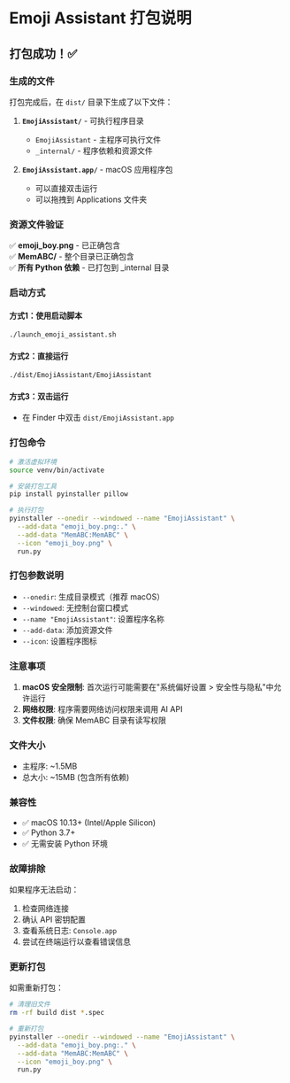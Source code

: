 # Emoji Assistant 打包说明

## 打包成功！✅

### 生成的文件

打包完成后，在 `dist/` 目录下生成了以下文件：

1. **`EmojiAssistant/`** - 可执行程序目录
   - `EmojiAssistant` - 主程序可执行文件
   - `_internal/` - 程序依赖和资源文件

2. **`EmojiAssistant.app/`** - macOS 应用程序包
   - 可以直接双击运行
   - 可以拖拽到 Applications 文件夹

### 资源文件验证

✅ **emoji_boy.png** - 已正确包含  
✅ **MemABC/** - 整个目录已正确包含  
✅ **所有 Python 依赖** - 已打包到 _internal 目录

### 启动方式

#### 方式1：使用启动脚本
```bash
./launch_emoji_assistant.sh
```

#### 方式2：直接运行
```bash
./dist/EmojiAssistant/EmojiAssistant
```

#### 方式3：双击运行
- 在 Finder 中双击 `dist/EmojiAssistant.app`

### 打包命令

```bash
# 激活虚拟环境
source venv/bin/activate

# 安装打包工具
pip install pyinstaller pillow

# 执行打包
pyinstaller --onedir --windowed --name "EmojiAssistant" \
  --add-data "emoji_boy.png:." \
  --add-data "MemABC:MemABC" \
  --icon "emoji_boy.png" \
  run.py
```

### 打包参数说明

- `--onedir`: 生成目录模式（推荐 macOS）
- `--windowed`: 无控制台窗口模式
- `--name "EmojiAssistant"`: 设置程序名称
- `--add-data`: 添加资源文件
- `--icon`: 设置程序图标

### 注意事项

1. **macOS 安全限制**: 首次运行可能需要在"系统偏好设置 > 安全性与隐私"中允许运行
2. **网络权限**: 程序需要网络访问权限来调用 AI API
3. **文件权限**: 确保 MemABC 目录有读写权限

### 文件大小

- 主程序: ~1.5MB
- 总大小: ~15MB (包含所有依赖)

### 兼容性

- ✅ macOS 10.13+ (Intel/Apple Silicon)
- ✅ Python 3.7+
- ✅ 无需安装 Python 环境

### 故障排除

如果程序无法启动：

1. 检查网络连接
2. 确认 API 密钥配置
3. 查看系统日志: `Console.app`
4. 尝试在终端运行以查看错误信息

### 更新打包

如需重新打包：

```bash
# 清理旧文件
rm -rf build dist *.spec

# 重新打包
pyinstaller --onedir --windowed --name "EmojiAssistant" \
  --add-data "emoji_boy.png:." \
  --add-data "MemABC:MemABC" \
  --icon "emoji_boy.png" \
  run.py
``` 
